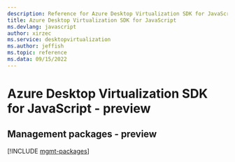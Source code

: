 ```yaml
---
description: Reference for Azure Desktop Virtualization SDK for JavaScript
title: Azure Desktop Virtualization SDK for JavaScript
ms.devlang: javascript
author: xirzec
ms.service: desktopvirtualization
ms.author: jeffish
ms.topic: reference
ms.data: 09/15/2022
---
```

# Azure Desktop Virtualization SDK for JavaScript - preview

## Management packages - preview
[!INCLUDE [mgmt-packages](desktop-virtualization-mgmt-index.md)]